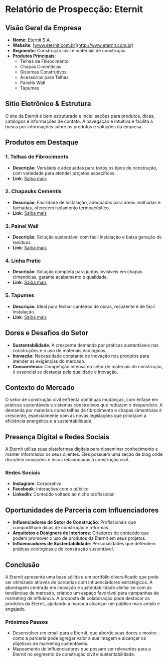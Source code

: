 # Relatório de Prospecção: Eternit

## Visão Geral da Empresa
- **Nome**: Eternit S.A.
- **Website**: [www.eternit.com.br](http://www.eternit.com.br)
- **Segmento**: Construção civil e materiais de construção
- **Produtos Principais**:
  - Telhas de Fibrocimento
  - Chapas Cimentícias
  - Sistemas Construtivos
  - Acessórios para Telhas
  - Painéis Wall
  - Tapumes
  
## Sítio Eletrônico & Estrutura
O site da Eternit é bem estruturado e inclui seções para produtos, dicas, catálogos e informações de contato. A navegação é intuitiva e facilita a busca por informações sobre os produtos e soluções da empresa.

## Produtos em Destaque
### 1. **Telhas de Fibrocimento**
- **Descrição**: Versáteis e adequadas para todos os tipos de construção, com variedade para atender projetos específicos.
- **Link**: [Saiba mais](https://www.eternit.com.br/produtos/telhas-de-fibrocimento)

### 2. **Chapauks Cementis**
- **Descrição**: Facilidade de instalação, adequadas para áreas molhadas e fachadas, oferecem isolamento termoacústico.
- **Link**: [Saiba mais](https://www.eternit.com.br/produtos/chapas-cimenticias)

### 3. **Painel Wall**
- **Descrição**: Solução sustentável com fácil instalação e baixa geração de resíduos.
- **Link**: [Saiba mais](https://www.eternit.com.br/produtos/painel-wall)

### 4. **Linha Pratic**
- **Descrição**: Solução completa para juntas invisíveis em chapas cimentícias, garante acabamento e qualidade.
- **Link**: [Saiba mais](https://www.eternit.com.br/produtos/linha-pratic)

### 5. **Tapumes**
- **Descrição**: Ideal para fechar canteiros de obras, resistente e de fácil instalação.
- **Link**: [Saiba mais](https://www.eternit.com.br/produtos/tapume)

## Dores e Desafios do Setor
- **Sustentabilidade**: A crescente demanda por práticas sustentáveis nas construções e o uso de materiais ecológicos.
- **Inovação**: Necessidade constante de inovação nos produtos para atender as exigências do mercado.
- **Concorrência**: Competição intensa no setor de materiais de construção, é essencial se destacar pela qualidade e inovação.

## Contexto do Mercado
O setor de construção civil enfrenta contínuas mudanças, com ênfase em práticas sustentáveis e sistemas construtivos que reduzam o desperdício. A demanda por materiais como telhas de fibrocimento e chapas cimentícias é crescente, especialmente com as novas legislações que priorizam a eficiência energética e a sustentabilidade.

## Presença Digital e Redes Sociais
A Eternit utiliza suas plataformas digitais para disseminar conhecimento e manter informados os seus clientes. Eles possuem uma seção de blog onde discutem inovações e dicas relacionadas à construção civil.

### Redes Sociais
- **Instagram**: Corporativo
- **Facebook**: Interações com o público
- **LinkedIn**: Conteúdo voltado ao nicho profissional

## Oportunidades de Parceria com Influenciadores
- **Influenciadores do Setor de Construção**: Profissionais que compartilham dicas de construção e reformas.
- **Arquitetos e Designers de Interiores**: Criadores de conteúdo que podem promover o uso de produtos da Eternit em seus projetos.
- **Influenciadores de Sustentabilidade**: Personalidades que defendem práticas ecológicas e de construção sustentável.

## Conclusão
A Eternit apresenta uma base sólida e um portfólio diversificado que pode ser otimizado através de parcerias com influenciadores estratégicos. A abordagem centrada em inovação e sustentabilidade alinha-se com as tendências de mercado, criando um espaço favorável para campanhas de marketing de influência. A proposta de colaboração pode destacar os produtos da Eternit, ajudando a marca a alcançar um público mais amplo e engajado. 

### Próximos Passos
- Desenvolver um email para a Eternit, que aborde suas dores e mostre como a parceria pode agregar valor à sua imagem e alcançar os objetivos de marketing sustentáveis.
- Mapeamento de influenciadores que possam ser relevantes para a Eternit no segmento de construção civil e sustentabilidade.